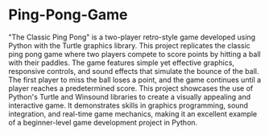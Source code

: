 # Ping-Pong-Game
"The Classic Ping Pong" is a two-player retro-style game developed using Python with the Turtle graphics library. This project replicates the classic ping pong game where two players compete to score points by hitting a ball with their paddles. The game features simple yet effective graphics, responsive controls, and sound effects that simulate the bounce of the ball. The first player to miss the ball loses a point, and the game continues until a player reaches a predetermined score.
This project showcases the use of Python's Turtle and Winsound libraries to create a visually appealing and interactive game. It demonstrates skills in graphics programming, sound integration, and real-time game mechanics, making it an excellent example of a beginner-level game development project in Python.
